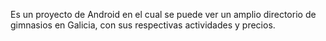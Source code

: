 Es un proyecto de Android en el cual se puede ver un amplio directorio de gimnasios en Galicia, con sus respectivas actividades y precios.
